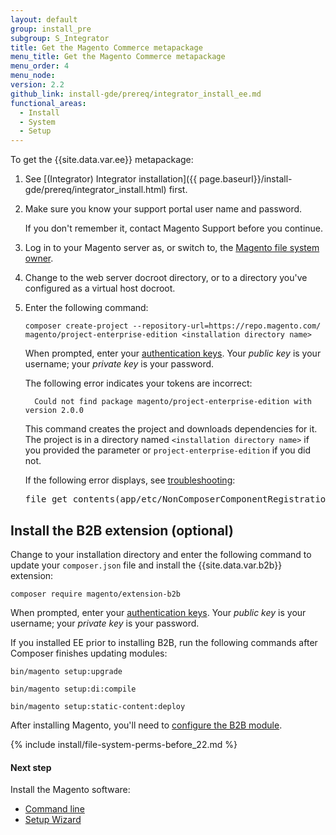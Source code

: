 ```yaml
---
layout: default
group: install_pre
subgroup: S_Integrator
title: Get the Magento Commerce metapackage
menu_title: Get the Magento Commerce metapackage
menu_order: 4
menu_node:
version: 2.2
github_link: install-gde/prereq/integrator_install_ee.md
functional_areas:
  - Install
  - System
  - Setup
---
```


To get the {{site.data.var.ee}} metapackage:

1.	See [(Integrator) Integrator installation]({{ page.baseurl}}/install-gde/prereq/integrator_install.html) first.
2.	Make sure you know your support portal user name and password.

	If you don't remember it, contact Magento Support before you continue.
3.	Log in to your Magento server as, or switch to, the <a href="{{page.baseurl}}/install-gde/prereq/file-sys-perms-over.html">Magento file system owner</a>.
4.	Change to the web server docroot directory, or to a directory you've configured as a virtual host docroot.
5.	Enter the following command:

		composer create-project --repository-url=https://repo.magento.com/ magento/project-enterprise-edition <installation directory name>

	When prompted, enter your <a href="{{page.baseurl}}/install-gde/prereq/connect-auth.html">authentication keys</a>. Your *public key* is your username; your *private key* is your password.

	The following error indicates your tokens are incorrect:

		  Could not find package magento/project-enterprise-edition with version 2.0.0

	This command creates the project and downloads dependencies for it. The project is in a directory named `<installation directory name>` if you provided the parameter or `project-enterprise-edition` if you did not.

	<div class="bs-callout bs-callout-info" id="info">
  		<p>If the following error displays, see <a href="{{page.baseurl}}/install-gde/trouble/tshoot_composer-fail.html">troubleshooting</a>:</p>
  		<pre>file_get_contents(app/etc/NonComposerComponentRegistration.php): failed to open stream: No such file or directory</pre>
	</div>

## Install the B2B extension (optional)
Change to your installation directory and enter the following command to update your `composer.json` file and install the {{site.data.var.b2b}} extension:

    composer require magento/extension-b2b

When prompted, enter your <a href="{{page.baseurl}}/install-gde/prereq/connect-auth.html">authentication keys</a>. Your *public key* is your username; your *private key* is your password.

<div class="bs-callout bs-callout-info" markdown="1">
If you installed EE prior to installing B2B, run the following commands after Composer finishes updating modules:

    bin/magento setup:upgrade

    bin/magento setup:di:compile

    bin/magento setup:static-content:deploy
</div>

After installing Magento, you'll need to [configure the B2B module]({{page.baseurl}}/comp-mgr/install-extensions/b2b-installation.html#configure-b2b).

{% include install/file-system-perms-before_22.md %}

#### Next step
Install the Magento software:

*	<a href="{{page.baseurl}}/install-gde/install/cli/install-cli.html">Command line</a>
*	<a href="{{page.baseurl}}/install-gde/install/web/install-web.html">Setup Wizard</a>
